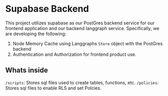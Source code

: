 # Supabase Backend 

This project utilizes supabase as our PostGres backend service for our frontend application and our backend langgraph service. Specifically, we are developing the following:
1. Node Memory Cache using Langgraphs `Store` object with the PostGres backend
2. Authentication and Authorization for frontend product use.

## Whats inside
`/scripts`: Stores sql files used to create tables, functions, etc.
`/policies`: Stores sql files to enable RLS and set Polcies.
